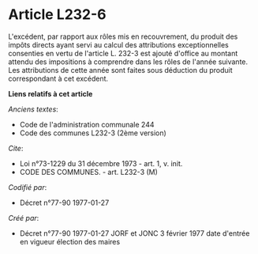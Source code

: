 # Article L232-6

L'excédent, par rapport aux rôles mis en recouvrement, du produit des impôts directs ayant servi au calcul des attributions
exceptionnelles consenties en vertu de l'article L. 232-3 est ajouté d'office au montant attendu des impositions à comprendre
dans les rôles de l'année suivante. Les attributions de cette année sont faites sous déduction du produit correspondant à cet
excédent.

**Liens relatifs à cet article**

_Anciens textes_:

  - Code de l'administration communale 244
  - Code des communes L232-3 (2ème version)

_Cite_:

  - Loi n°73-1229 du 31 décembre 1973 - art. 1, v. init.
  - CODE DES COMMUNES. - art. L232-3 (M)

_Codifié par_:

  - Décret n°77-90 1977-01-27

_Créé par_:

  - Décret n°77-90 1977-01-27 JORF et JONC 3 février 1977 date d'entrée en vigueur élection des maires
